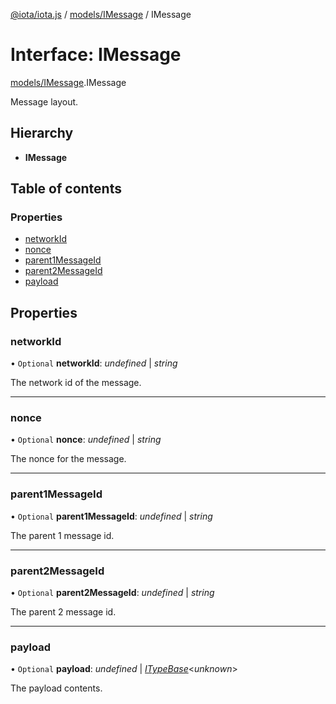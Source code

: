[@iota/iota.js](../../README.md) / [models/IMessage](../../modules/models_imessage.md) / IMessage

# Interface: IMessage

[models/IMessage](../../modules/models_imessage.md).IMessage

Message layout.

## Hierarchy

* **IMessage**

## Table of contents

### Properties

- [networkId](imessage.imessage.md#networkid)
- [nonce](imessage.imessage.md#nonce)
- [parent1MessageId](imessage.imessage.md#parent1messageid)
- [parent2MessageId](imessage.imessage.md#parent2messageid)
- [payload](imessage.imessage.md#payload)

## Properties

### networkId

• `Optional` **networkId**: *undefined* \| *string*

The network id of the message.

___

### nonce

• `Optional` **nonce**: *undefined* \| *string*

The nonce for the message.

___

### parent1MessageId

• `Optional` **parent1MessageId**: *undefined* \| *string*

The parent 1 message id.

___

### parent2MessageId

• `Optional` **parent2MessageId**: *undefined* \| *string*

The parent 2 message id.

___

### payload

• `Optional` **payload**: *undefined* \| [*ITypeBase*](itypebase.itypebase.md)<*unknown*\>

The payload contents.
